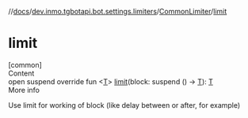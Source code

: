 //[docs](../../../index.md)/[dev.inmo.tgbotapi.bot.settings.limiters](../index.md)/[CommonLimiter](index.md)/[limit](limit.md)



# limit  
[common]  
Content  
open suspend override fun <[T](limit.md)> [limit](limit.md)(block: suspend () -> [T](limit.md)): [T](limit.md)  
More info  


Use limit for working of block (like delay between or after, for example)

  



